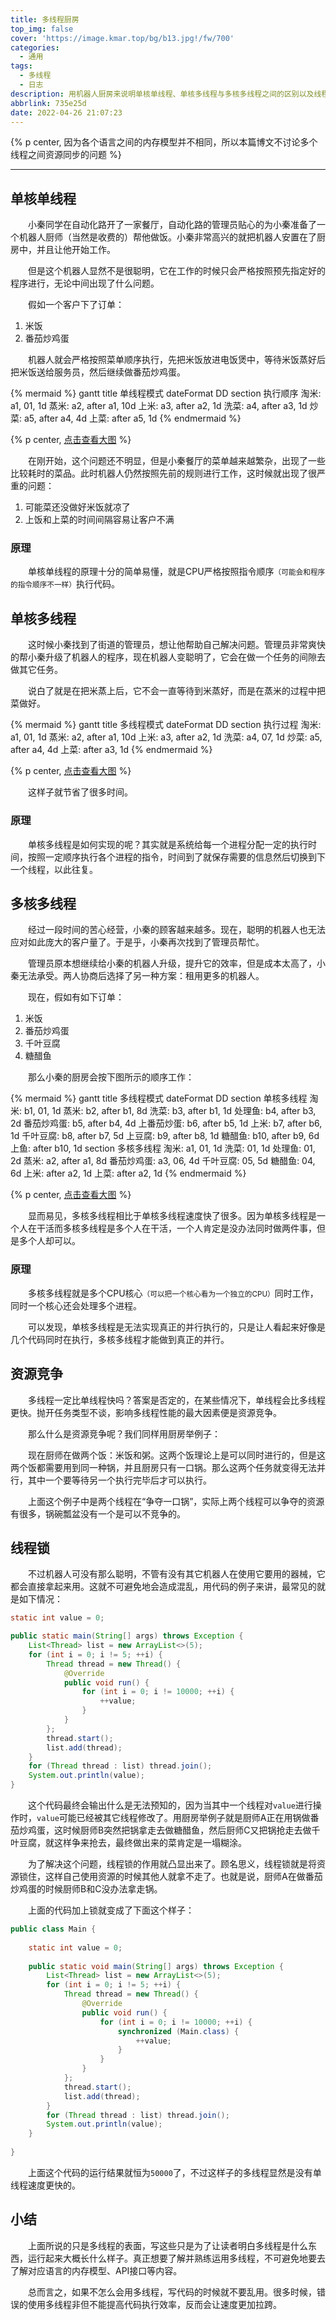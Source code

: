```yaml
---
title: 多线程厨房
top_img: false
cover: 'https://image.kmar.top/bg/b13.jpg!/fw/700'
categories:
  - 通用
tags:
  - 多线程
  - 日志
description: 用机器人厨房来说明单核单线程、单核多线程与多核多线程之间的区别以及线程锁的作用。
abbrlink: 735e25d
date: 2022-04-26 21:07:23
---
```


{% p center, 因为各个语言之间的内存模型并不相同，所以本篇博文不讨论多个线程之间资源同步的问题 %}

---

## 单核单线程

&emsp;&emsp;小秦同学在自动化路开了一家餐厅，自动化路的管理员贴心的为小秦准备了一个机器人厨师（当然是收费的）帮他做饭。小秦非常高兴的就把机器人安置在了厨房中，并且让他开始工作。

&emsp;&emsp;但是这个机器人显然不是很聪明，它在工作的时候只会严格按照预先指定好的程序进行，无论中间出现了什么问题。

&emsp;&emsp;假如一个客户下了订单：

1. 米饭
2. 番茄炒鸡蛋

&emsp;&emsp;机器人就会严格按照菜单顺序执行，先把米饭放进电饭煲中，等待米饭蒸好后把米饭送给服务员，然后继续做番茄炒鸡蛋。

{% mermaid %}
gantt
    title 单线程模式
    dateFormat DD
    section 执行顺序
    淘米:   a1, 01, 1d
    蒸米:   a2, after a1, 10d
    上米:   a3, after a2, 1d
    洗菜:   a4, after a3, 1d
    炒菜:   a5, after a4, 4d
    上菜:   after a5, 1d
{% endmermaid %}

{% p center, <a href="https://mermaid-js.github.io/mermaid-live-editor/view#pako:eNpFkL1qwzAQgF9F3Owhzs_i2e0LdNUiLDURraWinocSsnRL2hIIhGTo4qlZSwsNptCXqX_6FpWjyD44ON333YFuDonmAiKYMoVIFbGBEm8FKV-2dfFTH56qQ15-rx3iDMWlNilDEseudS8SlFqRavnW5M9_eVEWZ7n62tfvH5GtWBiQgc2QO9Jsjp4MA8KuUZiTEw7Owu9x5YVRJwz7BdXnrlm_nvi446Oe148bzycdt-a43--5Y5N2FgJIhf2c5PYg89akgDORCgqRLTkzNxSoWlgvu2tPccElagMRmkwEwDLUVw8q8W_nxJJNDUtdc_EPgmyFlA" target="_blank">点击查看大图</a> %}

&emsp;&emsp;在刚开始，这个问题还不明显，但是小秦餐厅的菜单越来越繁杂，出现了一些比较耗时的菜品。此时机器人仍然按照先前的规则进行工作，这时候就出现了很严重的问题：

1. 可能菜还没做好米饭就凉了
2. 上饭和上菜的时间间隔容易让客户不满

### 原理

&emsp;&emsp;单核单线程的原理十分的简单易懂，就是CPU严格按照指令顺序<small>（可能会和程序的指令顺序不一样）</small>执行代码。

## 单核多线程

&emsp;&emsp;这时候小秦找到了街道的管理员，想让他帮助自己解决问题。管理员非常爽快的帮小秦升级了机器人的程序，现在机器人变聪明了，它会在做一个任务的间隙去做其它任务。

&emsp;&emsp;说白了就是在把米蒸上后，它不会一直等待到米蒸好，而是在蒸米的过程中把菜做好。

{% mermaid %}
gantt
    title 多线程模式
    dateFormat DD
    section 执行过程
    淘米:   a1, 01, 1d
    蒸米:   a2, after a1, 10d
    上米:   a3, after a2, 1d
    洗菜:   a4, 07, 1d
    炒菜:   a5, after a4, 4d
    上菜:   after a3, 1d
{% endmermaid %}

{% p center, <a href="https://mermaid-js.github.io/mermaid-live-editor/view#pako:eNpFkL1qwzAQx19F3OwhzgcBz25foKsWYSmJaC0V5TyUkKVL6AcEsrSELoFCs5YWGkohL9PYfoyeoyoWCE73-_0PdDPIrFSQwFgYRG4YHdR4pdjhdV1976vtQ7ndHH6WHkmB6ty6XCBLU9-aqgy1Nay8e6s3j_V-QRFPyq_n6v0joUrEEevQjaUn9WoXSDdiYoTKHZ248y_87u6D0DsJ3XZA-flUL1-OvE-jhy2pbleBDE5Jcvrt5MA96zVZiCBX9C0taRWzxuSAE5UrDgmVUrhLDtzMySuumyWcSY3WQYKuUBGIAu3FjcnC2zupFmMnct-c_wEisIMl" target="_blank">点击查看大图</a> %}

&emsp;&emsp;这样子就节省了很多时间。

### 原理

&emsp;&emsp;单核多线程是如何实现的呢？其实就是系统给每一个进程分配一定的执行时间，按照一定顺序执行各个进程的指令，时间到了就保存需要的信息然后切换到下一个线程，以此往复。

## 多核多线程

&emsp;&emsp;经过一段时间的苦心经营，小秦的顾客越来越多。现在，聪明的机器人也无法应对如此庞大的客户量了。于是乎，小秦再次找到了管理员帮忙。

&emsp;&emsp;管理员原本想继续给小秦的机器人升级，提升它的效率，但是成本太高了，小秦无法承受。两人协商后选择了另一种方案：租用更多的机器人。

&emsp;&emsp;现在，假如有如下订单：

1. 米饭
2. 番茄炒鸡蛋
3. 千叶豆腐
4. 糖醋鱼

&emsp;&emsp;那么小秦的厨房会按下图所示的顺序工作：

{% mermaid %}
gantt
    title 多线程模式
    dateFormat DD
    section 单核多线程
        淘米:       b1, 01, 1d
        蒸米:       b2, after b1, 8d
        洗菜:       b3, after b1, 1d
        处理鱼:     b4, after b3, 2d
        番茄炒鸡蛋: b5, after b4, 4d
        上番茄炒蛋: b6, after b5, 1d
        上米:       b7, after b6, 1d
        千叶豆腐:   b8, after b7, 5d
        上豆腐:     b9, after b8, 1d
        糖醋鱼:     b10, after b9, 6d
        上鱼:       after b10, 1d
    section 多核多线程
        淘米:       a1, 01, 1d
        洗菜:       01, 1d
        处理鱼:    01, 2d
        蒸米:       a2, after a1, 8d
        番茄炒鸡蛋: a3, 06, 4d
        千叶豆腐:   05, 5d
        糖醋鱼:     04, 6d
        上米:       after a2, 1d
        上菜:       after a2, 1d
{% endmermaid %}

{% p center, <a href="https://mermaid-js.github.io/mermaid-live-editor/view#pako:eNqNk81OwkAQx19ls-ceSqUVe0ZfwGsvW7pio21NXQ6GcFHkIBIICWrQgyQcCDeC0caQ-DL2g7dw6-p2W9S4SZPuzm9mZ-a_04Q1z8JQh3XkEmK4gC5ik2MMwuk4fn2LZ91oNglXfWayEMF7nu8gAqpVdnSKa8T2XBD2RtFjwL2YMV3Ry128WOpfO7MkAZl-JSsjkmEgEooE0AHB_idbEbjo6TbpP3BuS-TEeOG0HQ8668WKoWaZg9RFEcB4NE-u2_H5cB1MkvuuDkyVo9SpLKDvwRWnGapxVM1fn6JCOduc0wpp9i7C_nOy6CSXg5Q2K5ykPmo-YoZRcIeDlXzIeHmz7nSzyksyJ6mPlg_JMcD7KGfhuK7T8X90RT_omtdL_lOl1Kr8-iYQfxOo8CY2JERUY1nLi1fstKzm-1tom1ze6JWYC8tD2RBdqFVkoAQdTEfGtuiYNVMPA5JD7GAD6vTXQv6RAQ23RbnGSTpgu5ZNPB_qxG9gCaIG8fbP3Nr3njFVG9V95LDD1gfVDU9B" target="_blank">点击查看大图</a> %}

&emsp;&emsp;显而易见，多核多线程相比于单核多线程速度快了很多。因为单核多线程是一个人在干活而多核多线程是多个人在干活，一个人肯定是没办法同时做两件事，但是多个人却可以。

### 原理

&emsp;&emsp;多核多线程就是多个CPU核心<small>（可以把一个核心看为一个独立的CPU）</small>同时工作，同时一个核心还会处理多个进程。

&emsp;&emsp;可以发现，单核多线程是无法实现真正的并行执行的，只是让人看起来好像是几个代码同时在执行，多核多线程才能做到真正的并行。

## 资源竞争

&emsp;&emsp;多线程一定比单线程快吗？答案是否定的，在某些情况下，单线程会比多线程更快。抛开任务类型不谈，影响多线程性能的最大因素便是资源竞争。

&emsp;&emsp;那么什么是资源竞争呢？我们同样用厨房举例子：

&emsp;&emsp;现在厨师在做两个饭：米饭和粥。这两个饭理论上是可以同时进行的，但是这两个饭都需要用到同一种锅，并且厨房只有一口锅。那么这两个任务就变得无法并行，其中一个要等待另一个执行完毕后才可以执行。

&emsp;&emsp;上面这个例子中是两个线程在“争夺一口锅”，实际上两个线程可以争夺的资源有很多，锅碗瓢盆没有一个是可以不竞争的。

## 线程锁

&emsp;&emsp;不过机器人可没有那么聪明，不管有没有其它机器人在使用它要用的器械，它都会直接拿起来用。这就不可避免地会造成混乱，用代码的例子来讲，最常见的就是如下情况：

```java
static int value = 0;

public static main(String[] args) throws Exception {
    List<Thread> list = new ArrayList<>(5);
    for (int i = 0; i != 5; ++i) {
        Thread thread = new Thread() {
            @Override
            public void run() {
                for (int i = 0; i != 10000; ++i) {
                    ++value;
                }
            }
        };
        thread.start();
        list.add(thread);
    }
    for (Thread thread : list) thread.join();
    System.out.println(value);
}
```

&emsp;&emsp;这个代码最终会输出什么是无法预知的，因为当其中一个线程对`value`进行操作时，`value`可能已经被其它线程修改了。用厨房举例子就是厨师A正在用锅做番茄炒鸡蛋，这时候厨师B突然把锅拿走去做糖醋鱼，然后厨师C又把锅抢走去做千叶豆腐，就这样争来抢去，最终做出来的菜肯定是一塌糊涂。

&emsp;&emsp;为了解决这个问题，线程锁的作用就凸显出来了。顾名思义，线程锁就是将资源锁住，这样自己使用资源的时候其他人就拿不走了。也就是说，厨师A在做番茄炒鸡蛋的时候厨师B和C没办法拿走锅。

&emsp;&emsp;上面的代码加上锁就变成了下面这个样子：

```java
public class Main {
    
    static int value = 0;
    
    public static void main(String[] args) throws Exception {
        List<Thread> list = new ArrayList<>(5);
        for (int i = 0; i != 5; ++i) {
            Thread thread = new Thread() {
                @Override
                public void run() {
                    for (int i = 0; i != 10000; ++i) {
                        synchronized (Main.class) {
                            ++value;
                        }
                    }
                }
            };
            thread.start();
            list.add(thread);
        }
        for (Thread thread : list) thread.join();
        System.out.println(value);
    }
    
}
```

&emsp;&emsp;上面这个代码的运行结果就恒为`50000`了，不过这样子的多线程显然是没有单线程速度更快的。

## 小结

&emsp;&emsp;上面所说的只是多线程的表面，写这些只是为了让读者明白多线程是什么东西，运行起来大概长什么样子。真正想要了解并熟练运用多线程，不可避免地要去了解对应语言的内存模型、API接口等内容。

&emsp;&emsp;总而言之，如果不怎么会用多线程，写代码的时候就不要乱用。很多时候，错误的使用多线程非但不能提高代码执行效率，反而会让速度更加拉跨。
